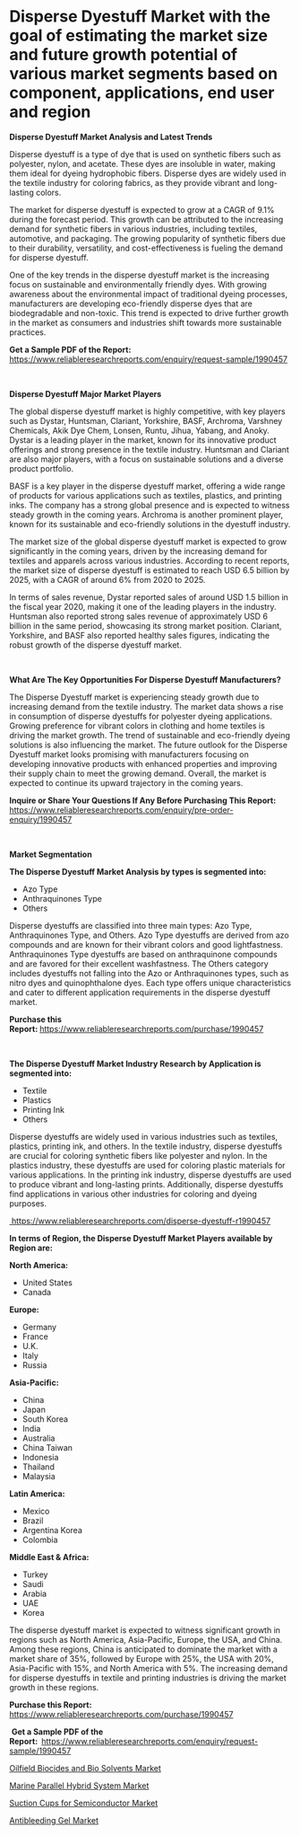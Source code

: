 <p><h1>Disperse Dyestuff Market with the goal of estimating the market size and future growth potential of various market segments based on component, applications, end user and region</h1></p><p><strong>Disperse Dyestuff Market Analysis and Latest Trends</strong></p>
<p><p>Disperse dyestuff is a type of dye that is used on synthetic fibers such as polyester, nylon, and acetate. These dyes are insoluble in water, making them ideal for dyeing hydrophobic fibers. Disperse dyes are widely used in the textile industry for coloring fabrics, as they provide vibrant and long-lasting colors.</p><p>The market for disperse dyestuff is expected to grow at a CAGR of 9.1% during the forecast period. This growth can be attributed to the increasing demand for synthetic fibers in various industries, including textiles, automotive, and packaging. The growing popularity of synthetic fibers due to their durability, versatility, and cost-effectiveness is fueling the demand for disperse dyestuff.</p><p>One of the key trends in the disperse dyestuff market is the increasing focus on sustainable and environmentally friendly dyes. With growing awareness about the environmental impact of traditional dyeing processes, manufacturers are developing eco-friendly disperse dyes that are biodegradable and non-toxic. This trend is expected to drive further growth in the market as consumers and industries shift towards more sustainable practices.</p></p>
<p><strong>Get a Sample PDF of the Report:&nbsp;</strong> <a href="https://www.reliableresearchreports.com/enquiry/request-sample/1990457">https://www.reliableresearchreports.com/enquiry/request-sample/1990457</a></p>
<p>&nbsp;</p>
<p><strong>Disperse Dyestuff Major Market Players</strong></p>
<p><p>The global disperse dyestuff market is highly competitive, with key players such as Dystar, Huntsman, Clariant, Yorkshire, BASF, Archroma, Varshney Chemicals, Akik Dye Chem, Lonsen, Runtu, Jihua, Yabang, and Anoky. Dystar is a leading player in the market, known for its innovative product offerings and strong presence in the textile industry. Huntsman and Clariant are also major players, with a focus on sustainable solutions and a diverse product portfolio.</p><p>BASF is a key player in the disperse dyestuff market, offering a wide range of products for various applications such as textiles, plastics, and printing inks. The company has a strong global presence and is expected to witness steady growth in the coming years. Archroma is another prominent player, known for its sustainable and eco-friendly solutions in the dyestuff industry.</p><p>The market size of the global disperse dyestuff market is expected to grow significantly in the coming years, driven by the increasing demand for textiles and apparels across various industries. According to recent reports, the market size of disperse dyestuff is estimated to reach USD 6.5 billion by 2025, with a CAGR of around 6% from 2020 to 2025.</p><p>In terms of sales revenue, Dystar reported sales of around USD 1.5 billion in the fiscal year 2020, making it one of the leading players in the industry. Huntsman also reported strong sales revenue of approximately USD 6 billion in the same period, showcasing its strong market position. Clariant, Yorkshire, and BASF also reported healthy sales figures, indicating the robust growth of the disperse dyestuff market.</p></p>
<p>&nbsp;</p>
<p><strong>What Are The Key Opportunities For Disperse Dyestuff Manufacturers?</strong></p>
<p><p>The Disperse Dyestuff market is experiencing steady growth due to increasing demand from the textile industry. The market data shows a rise in consumption of disperse dyestuffs for polyester dyeing applications. Growing preference for vibrant colors in clothing and home textiles is driving the market growth. The trend of sustainable and eco-friendly dyeing solutions is also influencing the market. The future outlook for the Disperse Dyestuff market looks promising with manufacturers focusing on developing innovative products with enhanced properties and improving their supply chain to meet the growing demand. Overall, the market is expected to continue its upward trajectory in the coming years.</p></p>
<p><strong>Inquire or Share Your Questions If Any Before Purchasing This Report:</strong> <a href="https://www.reliableresearchreports.com/enquiry/pre-order-enquiry/1990457">https://www.reliableresearchreports.com/enquiry/pre-order-enquiry/1990457</a></p>
<p>&nbsp;</p>
<p><strong>Market Segmentation</strong></p>
<p><strong>The Disperse Dyestuff Market Analysis by types is segmented into:</strong></p>
<p><ul><li>Azo Type</li><li>Anthraquinones Type</li><li>Others</li></ul></p>
<p><p>Disperse dyestuffs are classified into three main types: Azo Type, Anthraquinones Type, and Others. Azo Type dyestuffs are derived from azo compounds and are known for their vibrant colors and good lightfastness. Anthraquinones Type dyestuffs are based on anthraquinone compounds and are favored for their excellent washfastness. The Others category includes dyestuffs not falling into the Azo or Anthraquinones types, such as nitro dyes and quinophthalone dyes. Each type offers unique characteristics and cater to different application requirements in the disperse dyestuff market.</p></p>
<p><strong>Purchase this Report:&nbsp;</strong><a href="https://www.reliableresearchreports.com/purchase/1990457">https://www.reliableresearchreports.com/purchase/1990457</a></p>
<p>&nbsp;</p>
<p><strong>The Disperse Dyestuff Market Industry Research by Application is segmented into:</strong></p>
<p><ul><li>Textile</li><li>Plastics</li><li>Printing Ink</li><li>Others</li></ul></p>
<p><p>Disperse dyestuffs are widely used in various industries such as textiles, plastics, printing ink, and others. In the textile industry, disperse dyestuffs are crucial for coloring synthetic fibers like polyester and nylon. In the plastics industry, these dyestuffs are used for coloring plastic materials for various applications. In the printing ink industry, disperse dyestuffs are used to produce vibrant and long-lasting prints. Additionally, disperse dyestuffs find applications in various other industries for coloring and dyeing purposes.</p></p>
<p><a href="https://www.reliableresearchreports.com/disperse-dyestuff-r1990457">&nbsp;https://www.reliableresearchreports.com/disperse-dyestuff-r1990457</a></p>
<p><strong>In terms of Region, the Disperse Dyestuff Market Players available by Region are:</strong></p>
<p>
    <p> <strong> North America: </strong>
        <ul>
            <li>United States</li>
            <li>Canada</li>
        </ul>
        </p> 
    <p> <strong> Europe: </strong>
        <ul>
            <li>Germany</li>
            <li>France</li>
            <li>U.K.</li>
            <li>Italy</li>
            <li>Russia</li>
        </ul>
        </p> 
    <p> <strong> Asia-Pacific: </strong>
        <ul>
            <li>China</li>
            <li>Japan</li>
            <li>South Korea</li>
            <li>India</li>
            <li>Australia</li>
            <li>China Taiwan</li>
            <li>Indonesia</li>
            <li>Thailand</li>
            <li>Malaysia</li>
        </ul>
        </p> 
    <p> <strong> Latin America: </strong>
        <ul>
            <li>Mexico</li>
            <li>Brazil</li>
            <li>Argentina Korea</li>
            <li>Colombia</li>
        </ul>
        </p> 
    <p> <strong> Middle East & Africa: </strong>
        <ul>
            <li>Turkey</li>
            <li>Saudi</li>
            <li>Arabia</li>
            <li>UAE</li>
            <li>Korea</li>
        </ul>
    </p>
    </p>
<p><p>The disperse dyestuff market is expected to witness significant growth in regions such as North America, Asia-Pacific, Europe, the USA, and China. Among these regions, China is anticipated to dominate the market with a market share of 35%, followed by Europe with 25%, the USA with 20%, Asia-Pacific with 15%, and North America with 5%. The increasing demand for disperse dyestuffs in textile and printing industries is driving the market growth in these regions.</p></p>
<p><strong>Purchase this Report: </strong><a href="https://www.reliableresearchreports.com/purchase/1990457">https://www.reliableresearchreports.com/purchase/1990457</a></p>
<p>&nbsp;<strong>Get a Sample PDF of the Report:&nbsp;&nbsp;</strong><a href="https://www.reliableresearchreports.com/enquiry/request-sample/1990457">https://www.reliableresearchreports.com/enquiry/request-sample/1990457</a></p>
<p><strong></strong></p>
<p><p><a href="https://github.com/refatkhan11277/Market-Research-Report-List-1/blob/main/oilfield-biocides-and-bio-solvents-market.md">Oilfield Biocides and Bio Solvents Market</a></p><p><a href="https://www.linkedin.com/pulse/marine-parallel-hybrid-system-market-forecast-global-trends-1zxfc?trackingId=oYE0FKDcWB1Fk7DLFOdRDA%3D%3D">Marine Parallel Hybrid System Market</a></p><p><a href="https://www.linkedin.com/pulse/comprehensive-analysis-global-suction-cups-semiconductor-umr7c?trackingId=%2FbiewEXatMr0WWtZnjpGKg%3D%3D">Suction Cups for Semiconductor Market</a></p><p><a href="https://github.com/ikahanika44/Market-Research-Report-List-1/blob/main/antibleeding-gel-market.md">Antibleeding Gel Market</a></p></p>